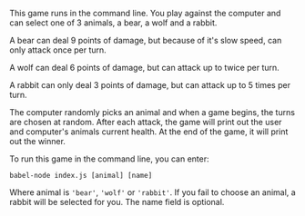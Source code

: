 This game runs in the command line. You play against the computer and can select one of 3 animals, a bear, a wolf and a rabbit. 

A bear can deal 9 points of damage, but because of it's slow speed, can only attack once per turn.

A wolf can deal 6 points of damage, but can attack up to twice per turn.

A rabbit can only deal 3 points of damage, but can attack up to 5 times per turn.

The computer randomly picks an animal and when a game begins, the turns are chosen at random. After each attack, the game will print out the user and computer's animals current health. At the end of the game, it will print out the winner.

To run this game in the command line, you can enter:

`babel-node index.js [animal] [name]`

Where animal is `'bear'`, `'wolf'` or `'rabbit'`. If you fail to choose an animal, a rabbit will be selected for you.
The name field is optional.
